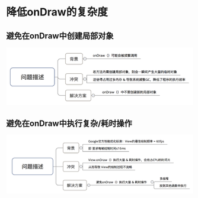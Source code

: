 # 降低onDraw的复杂度

## 避免在onDraw中创建局部对象

![](img/a5ba35f8.png)

## 避免在onDraw中执行复杂/耗时操作

![](img/e86abb87.png)

